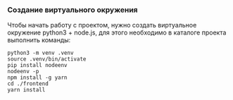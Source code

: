 ### Создание виртуального окружения
Чтобы начать работу с проектом, нужно создать виртуальное окружение 
python3 + node.js, для этого необходимо в каталоге проекта выполнить команды:
```shell
python3 -m venv .venv
source .venv/bin/activate
pip install nodeenv 
nodeenv -p
npm install -g yarn 
cd ./frontend 
yarn install

```
